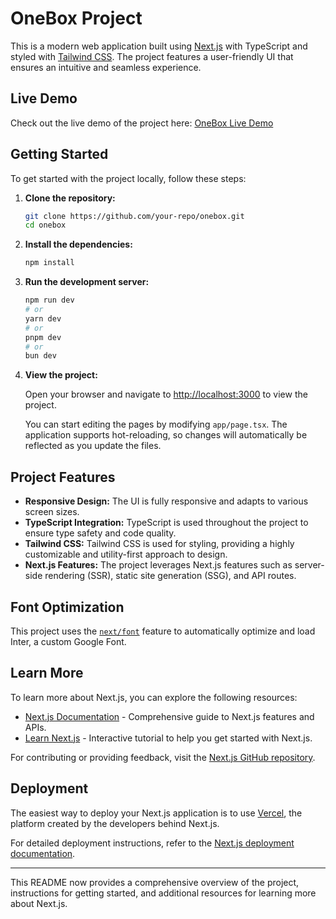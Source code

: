 
# OneBox Project

This is a modern web application built using [Next.js](https://nextjs.org/) with TypeScript and styled with [Tailwind CSS](https://tailwindcss.com/). The project features a user-friendly UI that ensures an intuitive and seamless experience. 

## Live Demo

Check out the live demo of the project here: [OneBox Live Demo](https://one-box-project.vercel.app/)

## Getting Started

To get started with the project locally, follow these steps:

1. **Clone the repository:**

   ```bash
   git clone https://github.com/your-repo/onebox.git
   cd onebox
   ```

2. **Install the dependencies:**

   ```bash
   npm install
   ```

3. **Run the development server:**

   ```bash
   npm run dev
   # or
   yarn dev
   # or
   pnpm dev
   # or
   bun dev
   ```

4. **View the project:**

   Open your browser and navigate to [http://localhost:3000](http://localhost:3000) to view the project.

   You can start editing the pages by modifying `app/page.tsx`. The application supports hot-reloading, so changes will automatically be reflected as you update the files.

## Project Features

- **Responsive Design:** The UI is fully responsive and adapts to various screen sizes.
- **TypeScript Integration:** TypeScript is used throughout the project to ensure type safety and code quality.
- **Tailwind CSS:** Tailwind CSS is used for styling, providing a highly customizable and utility-first approach to design.
- **Next.js Features:** The project leverages Next.js features such as server-side rendering (SSR), static site generation (SSG), and API routes.

## Font Optimization

This project uses the [`next/font`](https://nextjs.org/docs/basic-features/font-optimization) feature to automatically optimize and load Inter, a custom Google Font.

## Learn More

To learn more about Next.js, you can explore the following resources:

- [Next.js Documentation](https://nextjs.org/docs) - Comprehensive guide to Next.js features and APIs.
- [Learn Next.js](https://nextjs.org/learn) - Interactive tutorial to help you get started with Next.js.

For contributing or providing feedback, visit the [Next.js GitHub repository](https://github.com/vercel/next.js/).

## Deployment

The easiest way to deploy your Next.js application is to use [Vercel](https://vercel.com/), the platform created by the developers behind Next.js.

For detailed deployment instructions, refer to the [Next.js deployment documentation](https://nextjs.org/docs/deployment).

---

This README now provides a comprehensive overview of the project, instructions for getting started, and additional resources for learning more about Next.js.
